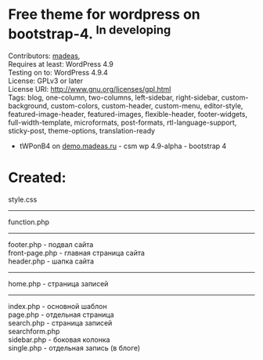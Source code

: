 # Free theme for wordpress on bootstrap-4. <sup>In developing</sup>

Contributors: <a href="https://github.com/Madeas">madeas</a>, 
<br />Requires at least: WordPress 4.9<br />
Testing on to: WordPress 4.9.4<br />
License: GPLv3 or later<br />
License URI: http://www.gnu.org/licenses/gpl.html<br />
Tags: blog, one-column, two-columns, left-sidebar, right-sidebar, custom-background, custom-colors, custom-header, custom-menu, editor-style, featured-image-header, featured-images, flexible-header, footer-widgets, full-width-template, microformats, post-formats, rtl-language-support, sticky-post, theme-options, translation-ready

* tWPonB4 on <a href="http://demo.madeas.ru/" title="">demo.madeas.ru</a> - csm wp 4.9-alpha - bootstrap 4

# Created:

style.css
____________
function.php
____________
footer.php - подвал сайта<br />
front-page.php - главная страница сайта<br />
header.php - шапка сайта
____________
home.php - страница записей<br />
____________
index.php - основной шаблон<br />
page.php - отдельная страница<br />
search.php - страница записей<br />
searchform.php<br />
sidebar.php - боковая колонка<br />
single.php - отдельная запись (в блоге)
